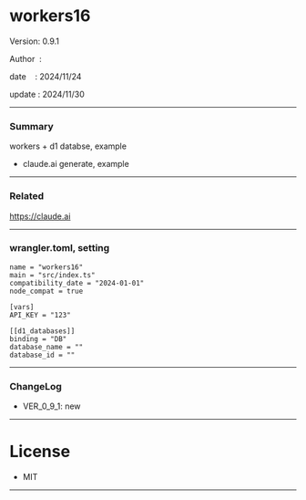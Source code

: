 ﻿# workers16

 Version: 0.9.1

 Author  :

 date    : 2024/11/24

 update  : 2024/11/30 

***
### Summary

workers + d1 databse, example

* claude.ai generate, example

***
### Related

https://claude.ai

***
### wrangler.toml, setting

```
name = "workers16"
main = "src/index.ts"
compatibility_date = "2024-01-01"
node_compat = true

[vars]
API_KEY = "123"

[[d1_databases]]
binding = "DB"
database_name = ""
database_id = ""
```

***
### ChangeLog

* VER_0_9_1: new

*** 
# License

* MIT

***


